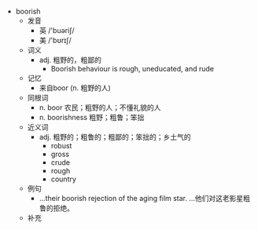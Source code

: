 - boorish
  - 发音
    - 英 /'buəriʃ/
    - 美 /'bʊrɪʃ/
  - 词义
    - adj. 粗野的，粗鄙的
      - Boorish behaviour is rough, uneducated, and rude
  - 记忆
    - 来自boor (n. 粗野的人)
  - 同根词
    - n. boor 农民；粗野的人；不懂礼貌的人
    - n. boorishness 粗野；粗鲁；笨拙
  - 近义词
    - adj. 粗野的；粗鲁的；粗鄙的；笨拙的；乡土气的
      - robust
      - gross
      - crude
      - rough
      - country
  - 例句
    - ...their boorish rejection of the aging film star. …他们对这老影星粗鲁的拒绝。
  - 补充